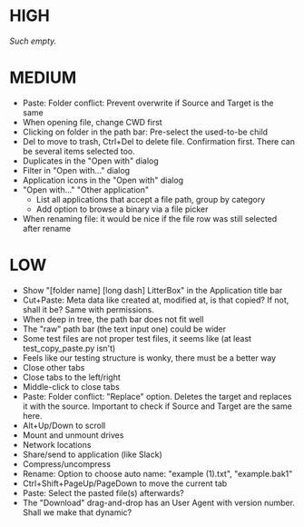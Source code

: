 # HIGH

_Such empty._

# MEDIUM

* Paste: Folder conflict: Prevent overwrite if Source and Target is the same
* When opening file, change CWD first
* Clicking on folder in the path bar: Pre-select the used-to-be child
* Del to move to trash, Ctrl+Del to delete file. Confirmation first. There can be several items selected too.
* Duplicates in the "Open with" dialog
* Filter in "Open with..." dialog
* Application icons in the "Open with" dialog
* "Open with..." "Other application"
  * List all applications that accept a file path, group by category
  * Add option to browse a binary via a file picker
* When renaming file: it would be nice if the file row was still selected after rename

# LOW

* Show "[folder name] [long dash] LitterBox" in the Application title bar
* Cut+Paste: Meta data like created at, modified at, is that copied? If not, shall it be? Same with permissions.
* When deep in tree, the path bar does not fit well
* The "raw" path bar (the text input one) could be wider
* Some test files are not proper test files, it seems like (at least test_copy_paste.py isn't)
* Feels like our testing structure is wonky, there must be a better way
* Close other tabs
* Close tabs to the left/right
* Middle-click to close tabs
* Paste: Folder conflict: "Replace" option. Deletes the target and replaces it with the source. Important to check if Source and Target are the same here.
* Alt+Up/Down to scroll
* Mount and unmount drives
* Network locations
* Share/send to application (like Slack)
* Compress/uncompress
* Rename: Option to choose auto name: "example (1).txt", "example.bak1"
* Ctrl+Shift+PageUp/PageDown to move the current tab
* Paste: Select the pasted file(s) afterwards?
* The "Download" drag-and-drop has an User Agent with version number. Shall we make that dynamic?
